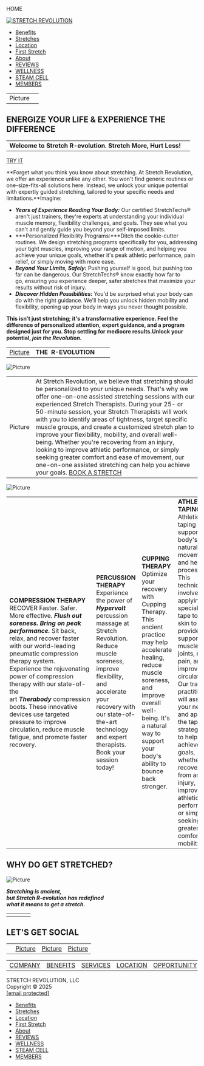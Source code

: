 HOME



[![STRETCH REVOLUTION](/uploads/2/1/0/0/21006692/published/stretch-logo-full-color.jpg?1663090342)](/)

* [Benefits](/benefits.html)
* [Stretches](/stretches.html)
* [Location](/location.html)
* [First Stretch](/first-stretch.html)
* [About](/about.html)
* [REVIEWS](/reviews.html)
* [WELLNESS](/wellness.html)
* [STEAM CELL](http://lifewave.com/lizthetrainer)
* [MEMBERS](http://stretchrevolution.clubready.com/)

|  |  |
| --- | --- |
| Picture |  |

​ENERGIZE YOUR LIFE & EXPERIENCE ​THE DIFFERENCE
------------------------------------------------

|  |  |
| --- | --- |
| **Welcome to Stretch R-evolution. Stretch More, Hurt Less!** |  |

[TRY IT](https://www.clubready.com/present/49188FXAKQX/0/0/)

**Forget what you think you know about stretching. At Stretch Revolution, we offer an experience unlike any other. You won't find generic routines or one-size-fits-all solutions here. Instead, we unlock your unique potential with expertly guided stretching, tailored to your specific needs and limitations.**Imagine:

* ***Years of Experience Reading Your Body:*** Our certified StretchTechs® aren't just trainers, they're experts at understanding your individual muscle memory, flexibility challenges, and goals. They see what you can't and gently guide you beyond your self-imposed limits.
* ***Personalized Flexibility Programs:***Ditch the cookie-cutter routines. We design stretching programs specifically for you, addressing your tight muscles, improving your range of motion, and helping you achieve your unique goals, whether it's peak athletic performance, pain relief, or simply moving with more ease.
* ***Beyond Your Limits, Safely:*** Pushing yourself is good, but pushing too far can be dangerous. Our StretchTechs® know exactly how far to go, ensuring you experience deeper, safer stretches that maximize your results without risk of injury.
* ***Discover Hidden Possibilities:*** You'd be surprised what your body can do with the right guidance. We'll help you unlock hidden mobility and flexibility, opening up your body in ways you never thought possible.

​**This isn't just stretching; it's a transformative experience. Feel the difference of personalized attention, expert guidance, and a program designed just for you. Stop settling for mediocre results. ​Unlock your potential, *join the Revolution.***

|  |  |  |  |
| --- | --- | --- | --- |
| [Picture](/stretches.html) | **THE  R-EVOLUTION**   |  |  | | --- | --- | | We utilize movement as treatment. ​Experience the difference of a deep customized assisted stretch and start moving in ways you never thought possible. ​At SR no stretch is ever the same. Every session is tailored to your needs. |  |  [LEARN MORE](/stretches.html) |

![Picture](/uploads/2/1/0/0/21006692/published/stretch-logo-full-color-1.png?1739466411)

|  |  |
| --- | --- |
| Picture | At Stretch Revolution, we believe that stretching should be personalized to your unique needs. That's why we offer one-on-one assisted stretching sessions with our experienced Stretch Therapists. During your 25- or 50-minute session, your Stretch Therapists will work with you to identify areas of tightness, target specific muscle groups, and create a customized stretch plan to improve your flexibility, mobility, and overall well-being. Whether you're recovering from an injury, looking to improve athletic performance, or simply seeking greater comfort and ease of movement, our one-on-one assisted stretching can help you achieve your goals.    [BOOK A STRETCH](https://www.clubready.com/present/49188FXAKQX/0/0/) |

![Picture](/uploads/2/1/0/0/21006692/published/recover.png?1739467206)

|  |  |  |  |
| --- | --- | --- | --- |
| **COMPRESSION THERAPY**     RECOVER Faster. Safer. More effective. ​***Flush out soreness. Bring on peak performance.*** Sit back, relax, and recover faster with our world-leading pneumatic compression therapy system.  Experience the rejuvenating power of compression therapy with our state-of-the art ***Therabody*** compression boots. These innovative devices use targeted pressure to improve circulation, reduce muscle fatigue, and promote faster recovery. | **PERCUSSION ​THERAPY**   Experience the power of ***Hypervolt*** percussion massage at Stretch Revolution. Reduce muscle soreness, improve flexibility, and accelerate your recovery with our state-of-the-art technology and expert therapists. Book your session today! | **CUPPING ​THERAPY**     ​Optimize your recovery with Cupping Therapy. This ancient practice may help accelerate healing, reduce muscle soreness, and improve overall well-being. It's a natural way to support your body's ability to bounce back stronger. | **ATHLETIC TAPING**      Athletic taping can support your body's natural movement and healing processes. This technique involves applying specialized tape to the skin to provide support to muscles and joints, reduce pain, and improve circulation. Our trained practitioners will assess your needs and apply the tape strategically to help you achieve your goals, whether it's recovering from an injury, improving athletic performance, or simply seeking greater comfort and mobility |

**WHY DO GET STRETCHED?**
-------------------------

![Picture](/uploads/2/1/0/0/21006692/stars_1.png)

***Stretching is ancient,  
but Stretch R-evolution has redefined  
​what it means to get a stretch.***

|  |  |  |  |
| --- | --- | --- | --- |
|  |  |  |  |

**LET'S GET SOCIAL**
--------------------

|  |  |  |  |
| --- | --- | --- | --- |
|  | [Picture](https://www.facebook.com/stretchrevolution) | [Picture](https://www.instagram.com/stretch_revolution/) | [Picture](https://www.tiktok.com/@stretchrevolution?is_from_webapp=1&sender_device=pc) |

|  |  |  |  |  |  |
| --- | --- | --- | --- | --- | --- |
| [COMPANY](/about.html) | [BENEFITS](/benefits.html) | [SERVICES](/stretches.html) | [​LOCATION](/location.html) | [OPPORTUNITY](/careers.html) | [SUPPORT](/contact-us.html) |

STRETCH REVOLUTION, LLC  
​Copyright © 2025  
[[email protected]](/cdn-cgi/l/email-protection)

* [Benefits](/benefits.html)
* [Stretches](/stretches.html)
* [Location](/location.html)
* [First Stretch](/first-stretch.html)
* [About](/about.html)
* [REVIEWS](/reviews.html)
* [WELLNESS](/wellness.html)
* [STEAM CELL](http://lifewave.com/lizthetrainer)
* [MEMBERS](http://stretchrevolution.clubready.com/)